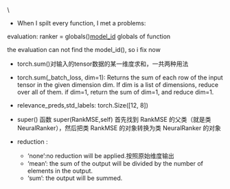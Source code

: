 \
* When I spilt every function, I met a problems:

evaluation:
  ranker = globals()[model_id]() 
  globals of function

the evaluation can not find the model_id(), so i fix now


* torch.sum()对输入的tensor数据的某一维度求和，一共两种用法
* torch.sum(_batch_loss, dim=1): Returns the sum of each row of the input tensor in the given dimension dim. If dim is a list of dimensions, reduce over all of them.
if dim=1, return the sum of dim=1, and reduce dim=1.
* relevance_preds,std_labels: torch.Size([12, 8])
* super() 函数  super(RankMSE,self) 首先找到 RankMSE 的父类（就是类 NeuralRanker），然后把类 RankMSE 的对象转换为类 NeuralRanker 的对象
* reduction :

  - ‘none’:no reduction will be applied.按照原始维度输出
  - ‘mean’: the sum of the output will be divided by the number of elements in the output.
  - ‘sum’: the output will be summed.
  
